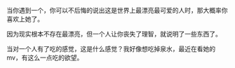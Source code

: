 当你遇到一个，你可以不后悔的说出这是世界上最漂亮最可爱的人时，那大概率你喜欢上她了。

因为现实根本不存在最漂亮，但一个人让你丧失了理智，就说明了一些东西了。

当对一个人有了吃的感觉，这是什么感觉？我好像想吃掉泉水，最近在看她的mv，有这么一点吃的欲望。
